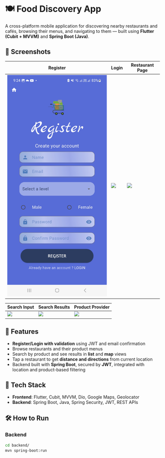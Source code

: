 # 🍽️ Food Discovery App

A cross-platform mobile application for discovering nearby restaurants and cafés, browsing their menus, and navigating to them — built using **Flutter (Cubit + MVVM)** and **Spring Boot (Java)**.

## 📱 Screenshots

| Register | Login | Restaurant Page |
|---|---|---|
| ![](./assets/screenshots/register.jpg) | ![](./screenshots/login.jpg) | ![](./screenshots/restaurant_page.jpg) |

| Search Input | Search Results | Product Provider |
|---|---|---|
| ![](./screenshots/search_input.jpg) | ![](./screenshots/search_results.jpg) | ![](./screenshots/product_provider.jpg) |

## 🚀 Features

- **Register/Login with validation** using JWT and email confirmation
- Browse restaurants and their product menus
- Search by product and see results in **list** and **map** views
- Tap a restaurant to get **distance and directions** from current location
- Backend built with **Spring Boot**, secured by **JWT**, integrated with location and product-based filtering

## 🧱 Tech Stack

- **Frontend**: Flutter, Cubit, MVVM, Dio, Google Maps, Geolocator
- **Backend**: Spring Boot, Java, Spring Security, JWT, REST APIs

## 🛠 How to Run

### Backend
```bash
cd backend/
mvn spring-boot:run
